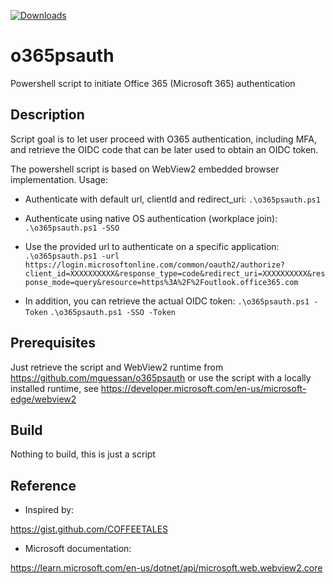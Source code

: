 
[![Downloads](https://img.shields.io/github/downloads/mguessan/o365psauth/total.svg)](https://github.com/mguessan/o365psauth/releases)

# o365psauth
Powershell script to initiate Office 365 (Microsoft 365) authentication

## Description
Script goal is to let user proceed with O365 authentication, including MFA, and retrieve the OIDC code that can be later
used to obtain an OIDC token.


The powershell script is based on WebView2 embedded browser implementation.
Usage:

- Authenticate with default url, clientId and redirect_uri:
  `.\o365psauth.ps1`

- Authenticate using native OS authentication (workplace join):
  `.\o365psauth.ps1 -SSO`

- Use the provided url to authenticate on a specific application:
  `.\o365psauth.ps1 -url https://login.microsoftonline.com/common/oauth2/authorize?client_id=XXXXXXXXXX&response_type=code&redirect_uri=XXXXXXXXXX&response_mode=query&resource=https%3A%2F%2Foutlook.office365.com`

- In addition, you can retrieve the actual OIDC token:
  `.\o365psauth.ps1 -Token`
  `.\o365psauth.ps1 -SSO -Token`

## Prerequisites
Just retrieve the script and WebView2 runtime from https://github.com/mguessan/o365psauth or use the script with a 
locally installed runtime, see https://developer.microsoft.com/en-us/microsoft-edge/webview2

## Build
Nothing to build, this is just a script

## Reference

* Inspired by:

https://gist.github.com/COFFEETALES

* Microsoft documentation:

https://learn.microsoft.com/en-us/dotnet/api/microsoft.web.webview2.core
    
    
    
